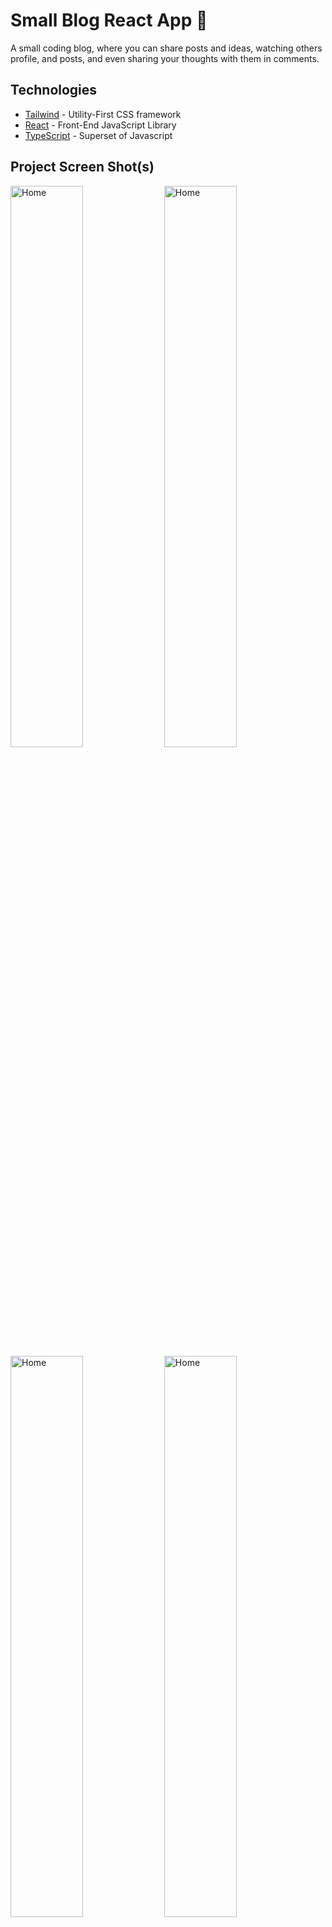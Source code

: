 # Small Blog React App :rocket:

A small coding blog, where you can share posts and ideas, watching others profile, and posts, and even sharing your thoughts with them in comments. 

## Technologies

- [Tailwind](https://tailwindcss.com/) - Utility-First CSS framework
- [React](https://react.dev/) - Front-End JavaScript Library
- [TypeScript](https://www.typescriptlang.org/) - Superset of Javascript

## Project Screen Shot(s)

<img src="https://user-images.githubusercontent.com/77590428/227706666-70515c8a-80c1-41b6-a28f-1e0a1e8707ba.png" alt="Home" width="48%"/> <img src="https://user-images.githubusercontent.com/77590428/227706672-1f6433e2-3f9b-46c1-b728-0a570ce0c573.png" alt="Home" width="48%"/>
<img src="https://user-images.githubusercontent.com/77590428/227706667-d8781224-c168-46e7-9343-7172be3e054b.png" alt="Home" width="48%"/> <img src="https://user-images.githubusercontent.com/77590428/227706680-6c2e0aa0-fbb6-43aa-984a-6f114e0b0f00.png" alt="Home" width="48%"/>


## Installation and Setup Instructions

## Reflection

## Feedback

If you have any feedback, please reach out to me at baselsalah2053@gmail.com
